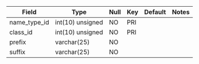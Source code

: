 **Field**|**Type**|**Null**|**Key**|**Default**|**Notes**
-----|-----|-----|-----|-----|-----
name\_type\_id|int(10) unsigned|NO|PRI| | 
class\_id|int(10) unsigned|NO|PRI| | 
prefix|varchar(25)|NO| | | 
suffix|varchar(25)|NO| | | 